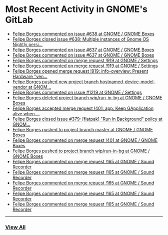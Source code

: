 # Most Recent Activity in GNOME's GitLab

<!-- BLOG-POST-LIST:START -->
- [Felipe Borges commented on issue #638 at GNOME / GNOME Boxes](https://gitlab.gnome.org/GNOME/gnome-boxes/-/issues/638#note_991281)
- [Felipe Borges closed issue #638: Multiple instances of Gnome OS Nightly persi...](https://gitlab.gnome.org/GNOME/gnome-boxes/-/issues/638)
- [Felipe Borges commented on issue #637 at GNOME / GNOME Boxes](https://gitlab.gnome.org/GNOME/gnome-boxes/-/issues/637#note_989941)
- [Felipe Borges commented on issue #637 at GNOME / GNOME Boxes](https://gitlab.gnome.org/GNOME/gnome-boxes/-/issues/637#note_989812)
- [Felipe Borges commented on merge request !919 at GNOME / Settings](https://gitlab.gnome.org/GNOME/gnome-control-center/-/merge_requests/919#note_989780)
- [Felipe Borges commented on merge request !919 at GNOME / Settings](https://gitlab.gnome.org/GNOME/gnome-control-center/-/merge_requests/919#note_987345)
- [Felipe Borges opened merge request !919: info-overview: Present Hardware &quot;ven...](https://gitlab.gnome.org/GNOME/gnome-control-center/-/merge_requests/919)
- [Felipe Borges pushed new project branch hostnamed-device-model-vendor at GNOM...](https://gitlab.gnome.org/GNOME/gnome-control-center/-/commits/hostnamed-device-model-vendor)
- [Felipe Borges commented on issue #1219 at GNOME / Settings](https://gitlab.gnome.org/GNOME/gnome-control-center/-/issues/1219#note_987109)
- [Felipe Borges deleted project branch wip/run-in-bg at GNOME / GNOME Boxes](https://gitlab.gnome.org/GNOME/gnome-boxes/-/commits/wip/run-in-bg)
- [Felipe Borges accepted merge request !401: app: Keep GApplication alive when ...](https://gitlab.gnome.org/GNOME/gnome-boxes/-/merge_requests/401)
- [Felipe Borges closed issue #379: [flatpak] &quot;Run in Background&quot; policy at GNOM...](https://gitlab.gnome.org/GNOME/gnome-boxes/-/issues/379)
- [Felipe Borges pushed to project branch master at GNOME / GNOME Boxes](https://gitlab.gnome.org/GNOME/gnome-boxes/-/compare/74580034dc58842009ca315a486cec2191f47d97...48fed39634553d0d745a7a467cc2c088505732c4)
- [Felipe Borges commented on merge request !401 at GNOME / GNOME Boxes](https://gitlab.gnome.org/GNOME/gnome-boxes/-/merge_requests/401#note_985469)
- [Felipe Borges pushed to project branch wip/run-in-bg at GNOME / GNOME Boxes](https://gitlab.gnome.org/GNOME/gnome-boxes/-/compare/4cfde64ac3644ffd79aaf5eefad05a2f921697c7...48fed39634553d0d745a7a467cc2c088505732c4)
- [Felipe Borges commented on merge request !165 at GNOME / Sound Recorder](https://gitlab.gnome.org/GNOME/gnome-sound-recorder/-/merge_requests/165#note_980581)
- [Felipe Borges commented on merge request !165 at GNOME / Sound Recorder](https://gitlab.gnome.org/GNOME/gnome-sound-recorder/-/merge_requests/165#note_980579)
- [Felipe Borges commented on merge request !165 at GNOME / Sound Recorder](https://gitlab.gnome.org/GNOME/gnome-sound-recorder/-/merge_requests/165#note_980578)
- [Felipe Borges commented on merge request !165 at GNOME / Sound Recorder](https://gitlab.gnome.org/GNOME/gnome-sound-recorder/-/merge_requests/165#note_980577)
- [Felipe Borges commented on merge request !165 at GNOME / Sound Recorder](https://gitlab.gnome.org/GNOME/gnome-sound-recorder/-/merge_requests/165#note_980576)
<!-- BLOG-POST-LIST:END -->

___

### [View All](https://gitlab.gnome.org/users/felipeborges/activity)
